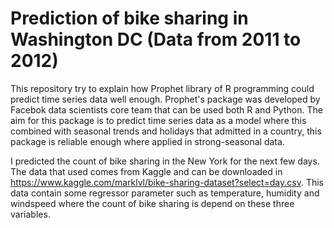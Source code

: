 # Prediction of bike sharing in Washington DC (Data from 2011 to 2012)

This repository try to explain how Prophet library of R programming could predict time series data well enough. Prophet's package was developed by Facebok data scientists core team that can be used both R and Python. The aim for this package is to predict time series data as a model where this combined with seasonal trends and holidays that admitted in a country, this package is reliable enough where applied in strong-seasonal data.

I predicted the count of bike sharing in the New York for the next few days. The data that used comes from Kaggle and can be downloaded in https://www.kaggle.com/marklvl/bike-sharing-dataset?select=day.csv. This data contain some regressor parameter such as temperature, humidity and windspeed where the count of bike sharing is depend on these three variables.



